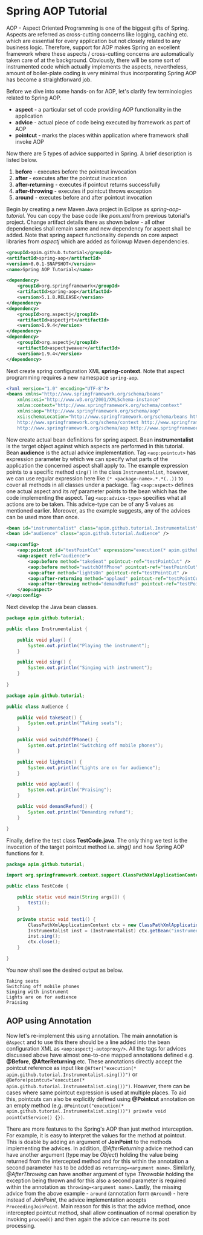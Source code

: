 # Spring AOP Tutorial

AOP - Aspect Oriented Programming is one of the biggest gifts of Spring. Aspects are referred as cross-cutting concerns like logging, caching etc. which are essential for every application but not closely related to any business logic. Therefore, support for AOP makes Spring an excellent framework where these aspects / cross-cutting concerns are automatically taken care of at the background. Obviously, there will be some sort of instrumented code which actually implements the aspects, nevertheless, amount of boiler-plate coding is very minimal thus incorporating Spring AOP has become a straightforward job.

Before we dive into some hands-on for AOP, let's clarify few terminologies related to Spring AOP.

* **aspect** - a particular set of code providing AOP functionality in the application
* **advice** - actual piece of code being executed by framework as part of AOP
* **pointcut** - marks the places within application where framework shall invoke AOP

Now there are 5 types of advice supported in Spring. A brief description is listed below.

1. **before** - executes before the pointcut invocation
2. **after** - executes after the pointcut invocation
3. **after-returning** - executes if pointcut returns successfully
4. **after-throwing** - executes if pointcut throws exception
5. **around** - executes before and after pointcut invocation

Begin by creating a new Maven Java project in Eclipse as *spring-aop-tutorial*. You can copy the base code like *pom.xml* from previous tutorial's project. Change artifact details there as shown below - all other dependencies shall remain same and new dependency for aspect shall be added. Note that spring aspect functionality depends on core aspect libraries from *aspectj* which are added as followup Maven dependencies.

```xml
<groupId>apim.github.tutorial</groupId>
<artifactId>spring-aop</artifactId>
<version>0.0.1-SNAPSHOT</version>
<name>Spring AOP Tutorial</name>
```

```xml
<dependency>
	<groupId>org.springframework</groupId>
	<artifactId>spring-aop</artifactId>
	<version>5.1.8.RELEASE</version>
</dependency>
<dependency>
	<groupId>org.aspectj</groupId>
	<artifactId>aspectjrt</artifactId>
	<version>1.9.4</version>
</dependency>
<dependency>
	<groupId>org.aspectj</groupId>
	<artifactId>aspectjweaver</artifactId>
	<version>1.9.4</version>
</dependency>
```

Next create spring configuration XML **spring-context**. Note that aspect programming requires a new namespace `spring-aop`.

```xml
<?xml version="1.0" encoding="UTF-8"?>
<beans xmlns="http://www.springframework.org/schema/beans"
	xmlns:xsi="http://www.w3.org/2001/XMLSchema-instance"
	xmlns:context="http://www.springframework.org/schema/context"
	xmlns:aop="http://www.springframework.org/schema/aop"
	xsi:schemaLocation="http://www.springframework.org/schema/beans http://www.springframework.org/schema/beans/spring-beans.xsd 
	http://www.springframework.org/schema/context http://www.springframework.org/schema/context/spring-context.xsd
	http://www.springframework.org/schema/aop http://www.springframework.org/schema/aop/spring-aop.xsd">
```

Now create actual bean definitions for spring aspect. Bean **instrumentalist** is the target object against which aspects are performed in this tutorial. Bean **audience** is the actual advice implementation. Tag `<aop:pointcut>` has expression parameter by which we can specify what parts of the application the concerned aspect shall apply to. The example expression points to a specific method `sing()` in the class `Instrumentalist`, however, we can use regular expression here like `(* <package-name>.*.*(..))` to cover all methods in all classes under a package. Tag `<aop:aspect>` defines one actual aspect and its *ref* parameter points to the bean which has the code implementing the aspect. Tag `<aop:advice-type>` specifies what all actions are to be taken. This advice-type can be of any 5 values as mentioned earlier. Moreover, as the example suggests, any of the advices can be used more than once.

```xml
<bean id="instrumentalist" class="apim.github.tutorial.Instrumentalist" />
<bean id="audience" class="apim.github.tutorial.Audience" />

<aop:config>
	<aop:pointcut id="testPointCut" expression="execution(* apim.github.tutorial.Instrumentalist.sing())" />
	<aop:aspect ref="audience">
		<aop:before method="takeSeat" pointcut-ref="testPointCut" />
		<aop:before method="switchOffPhone" pointcut-ref="testPointCut" />
		<aop:after method="lightsOn" pointcut-ref="testPointCut" />
		<aop:after-returning method="applaud" pointcut-ref="testPointCut" />
		<aop:after-throwing method="demandRefund" pointcut-ref="testPointCut" />
	</aop:aspect>
</aop:config>
```

Next develop the Java bean classes.

```java
package apim.github.tutorial;

public class Instrumentalist {

	public void play() {
		System.out.println("Playing the instrument");
	}

	public void sing() {
		System.out.println("Singing with instrument");
	}
	
}
```

```java
package apim.github.tutorial;

public class Audience {

	public void takeSeat() {
		System.out.println("Taking seats");
	}

	public void switchOffPhone() {
		System.out.println("Switching off mobile phones");
	}

	public void lightsOn() {
		System.out.println("Lights are on for audience");
	}

	public void applaud() {
		System.out.println("Praising");
	}

	public void demandRefund() {
		System.out.println("Demanding refund");
	}

}
```

Finally, define the test class **TestCode.java**. The only thing we test is the invocation of the target pointcut method i.e. *sing()* and how Spring AOP functions for it.

```java
package apim.github.tutorial;

import org.springframework.context.support.ClassPathXmlApplicationContext;

public class TestCode {

	public static void main(String args[]) {
		test1();
	}

	private static void test1() {
		ClassPathXmlApplicationContext ctx = new ClassPathXmlApplicationContext("/spring-context.xml");
		Instrumentalist inst = (Instrumentalist) ctx.getBean("instrumentalist");
		inst.sing();
		ctx.close();
	}

}
```

You now shall see the desired output as below.

```
Taking seats
Switching off mobile phones
Singing with instrument
Lights are on for audience
Praising
```

## AOP using Annotation

Now let's re-implement this using annotation. The main annotation is `@Aspect` and to use this there should be a line added into the bean configuration XML as `<aop:aspectj-autoproxy/>`. All the tags for advices discussed above have almost one-to-one mapped annotations defined e.g. **@Before**, **@AfterReturning** etc. These annotations directly accept the pointcut reference as input like `@After("execution(* apim.github.tutorial.Instrumentalist.sing())")` or `@Before(pointcut="execution(* apim.github.tutorial.Instrumentalist.sing())")`. However, there can be cases where same pointcut expression is used at multiple places. To aid this, pointcuts can also be explicitly defined using **@Pointcut** annotation on an empty method (e.g. `@Pointcut("execution(* apim.github.tutorial.Instrumentalist.sing())") private void pointCutService() {})`.

There are more features to the Spring's AOP than just method interception. For example, it is easy to interpret the values for the method at pointcut. This is doable by adding an argument of **JoinPoint** to the methods implementing the advices. In addition, *@AfterReturning* advice method can have another argument (type may be *Object*) holding the value being returned from the intercepted method and for this within the annotation a second parameter has to be added as `returning=<argument name>`. Similarly, *@AfterThrowing* can have another argument of type *Throwable* holding the exception being thrown and for this also a second parameter is required within the annotation as `throwing=<argument name>`. Lastly, the missing advice from the above example - `around` (annotation form `@Around`) - here instead of *JoinPoint*, the advice implementation accepts `ProceedingJoinPoint`. Main reason for this is that the advice method, once intercepted pointcut method, shall allow continuation of normal operation by invoking `proceed()` and then again the advice can resume its post processing.